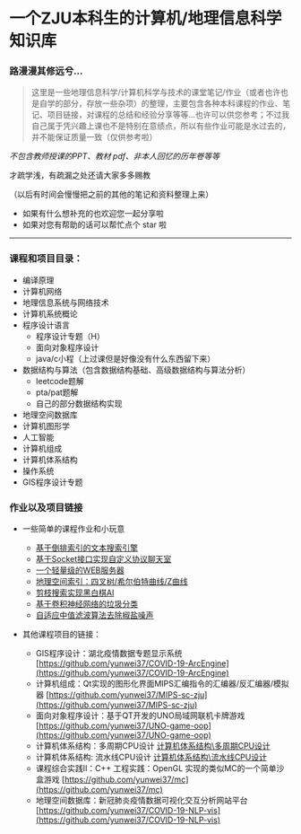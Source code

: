 # 一个ZJU本科生的计算机/地理信息科学知识库

### 路漫漫其修远兮...

> 这里是一些地理信息科学/计算机科学与技术的课堂笔记/作业（或者也许也是自学的部分，存放一些杂项）的整理，主要包含各种本科课程的作业、笔记、项目链接，对课程的总结和经验分享等等...也许可以供您参考；不过我自己属于凭兴趣上课也不是特别在意绩点，所以有些作业可能是水过去的，并不能保证质量一致（仅供参考啦）

*不包含教师授课的PPT、教材 pdf、非本人回忆的历年卷等等*

才疏学浅，有疏漏之处还请大家多多赐教

（以后有时间会慢慢把之前的其他的笔记和资料整理上来）

- 如果有什么想补充的也欢迎您一起分享啦
- 如果对您有帮助的话可以帮忙点个 star 啦

-----------------------

### 课程和项目目录：


- 编译原理
- 计算机网络
- 地理信息系统与网络技术
- 计算机系统概论
- 程序设计语言
  - 程序设计专题（H）
  - 面向对象程序设计
  - java/c小程（上过课但是好像没有什么东西留下来）
- 数据结构与算法（包含数据结构基础、高级数据结构与算法分析）
  - leetcode题解
  - pta/pat题解
  - 自己的部分数据结构实现
- 地理空间数据库
- 计算机图形学
- 人工智能
- 计算机组成
- 计算机体系结构
- 操作系统
- GIS程序设计专题
    
### 作业以及项目链接

- 一些简单的课程作业和小玩意
    - [基于倒排索引的文本搜索引擎](数据结构与算法/search_engine)
    - [基于Socket接口实现自定义协议聊天室](计算机网络/socketChat)
    - [一个轻量级的WEB服务器](计算机网络/webServer)
    - [地理空间索引：四叉树/希尔伯特曲线/Z曲线](地理空间数据库/Geometry)
    - [剪枝搜索实现黑白棋AI](人工智能/AI_Reversi)
    - [基于卷积神经网络的垃圾分类](人工智能/garbage-classification)
    - [自适应中值滤波算法去除椒盐噪声](人工智能/image-restoration)

- 其他课程项目的链接：
  - GIS程序设计：湖北疫情数据专题显示系统 [https://github.com/yunwei37/COVID-19-ArcEngine](https://github.com/yunwei37/COVID-19-ArcEngine)
  - 计算机组成：Qt实现的图形化界面MIPS汇编指令的汇编器/反汇编器/模拟器 [https://github.com/yunwei37/MIPS-sc-zju](https://github.com/yunwei37/MIPS-sc-zju)
  - 面向对象程序设计：基于QT开发的UNO局域网联机卡牌游戏 [https://github.com/yunwei37/UNO-game-oop](https://github.com/yunwei37/UNO-game-oop)
  - 计算机体系结构：多周期CPU设计 [计算机体系结构\多周期CPU设计](计算机体系结构/多周期CPU设计)
  - 计算机体系结构: 流水线CPU设计 [计算机体系结构\流水线CPU设计](计算机体系结构/流水线CPU设计)
  - 课程综合实践Ⅱ：C++ 工程实践：OpenGL 实现的类似MC的一个简单沙盒游戏 [https://github.com/yunwei37/mc](https://github.com/yunwei37/mc)
  - 地理空间数据库：新冠肺炎疫情数据可视化交互分析网站平台 [https://github.com/yunwei37/COVID-19-NLP-vis](https://github.com/yunwei37/COVID-19-NLP-vis)
